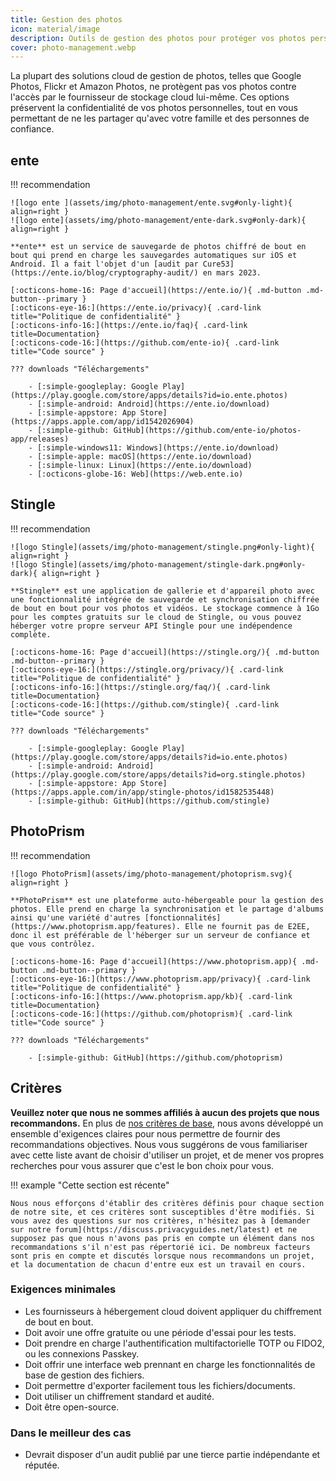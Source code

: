 ```yaml
---
title: Gestion des photos
icon: material/image
description: Outils de gestion des photos pour protéger vos photos personnelles des regards indiscrets des fournisseurs de stockage cloud et d'autres accès non autorisés.
cover: photo-management.webp
---
```


La plupart des solutions cloud de gestion de photos, telles que Google Photos, Flickr et Amazon Photos, ne protègent pas vos photos contre l'accès par le fournisseur de stockage cloud lui-même. Ces options préservent la confidentialité de vos photos personnelles, tout en vous permettant de ne les partager qu'avec votre famille et des personnes de confiance.

## ente

!!! recommendation

```
![logo ente ](assets/img/photo-management/ente.svg#only-light){ align=right }
![logo ente](assets/img/photo-management/ente-dark.svg#only-dark){ align=right }

**ente** est un service de sauvegarde de photos chiffré de bout en bout qui prend en charge les sauvegardes automatiques sur iOS et Android. Il a fait l'objet d'un [audit par Cure53](https://ente.io/blog/cryptography-audit/) en mars 2023.

[:octicons-home-16: Page d'accueil](https://ente.io/){ .md-button .md-button--primary }
[:octicons-eye-16:](https://ente.io/privacy){ .card-link title="Politique de confidentialité" }
[:octicons-info-16:](https://ente.io/faq){ .card-link title=Documentation}
[:octicons-code-16:](https://github.com/ente-io){ .card-link title="Code source" }

??? downloads "Téléchargements"

    - [:simple-googleplay: Google Play](https://play.google.com/store/apps/details?id=io.ente.photos)
    - [:simple-android: Android](https://ente.io/download)
    - [:simple-appstore: App Store](https://apps.apple.com/app/id1542026904)
    - [:simple-github: GitHub](https://github.com/ente-io/photos-app/releases)
    - [:simple-windows11: Windows](https://ente.io/download)
    - [:simple-apple: macOS](https://ente.io/download)
    - [:simple-linux: Linux](https://ente.io/download)
    - [:octicons-globe-16: Web](https://web.ente.io)
```

## Stingle

!!! recommendation

```
![logo Stingle](assets/img/photo-management/stingle.png#only-light){ align=right }
![logo Stingle](assets/img/photo-management/stingle-dark.png#only-dark){ align=right }

**Stingle** est une application de gallerie et d'appareil photo avec une fonctionnalité intégrée de sauvegarde et synchronisation chiffrée de bout en bout pour vos photos et vidéos. Le stockage commence à 1Go pour les comptes gratuits sur le cloud de Stingle, ou vous pouvez héberger votre propre serveur API Stingle pour une indépendence complète.

[:octicons-home-16: Page d'accueil](https://stingle.org/){ .md-button .md-button--primary }
[:octicons-eye-16:](https://stingle.org/privacy/){ .card-link title="Politique de confidentialité" }
[:octicons-info-16:](https://stingle.org/faq/){ .card-link title=Documentation}
[:octicons-code-16:](https://github.com/stingle){ .card-link title="Code source" }

??? downloads "Téléchargements"

    - [:simple-googleplay: Google Play](https://play.google.com/store/apps/details?id=io.ente.photos)
    - [:simple-android: Android](https://play.google.com/store/apps/details?id=org.stingle.photos)
    - [:simple-appstore: App Store](https://apps.apple.com/in/app/stingle-photos/id1582535448)
    - [:simple-github: GitHub](https://github.com/stingle)
```

## PhotoPrism

!!! recommendation

```
![logo PhotoPrism](assets/img/photo-management/photoprism.svg){ align=right }

**PhotoPrism** est une plateforme auto-hébergeable pour la gestion des photos. Elle prend en charge la synchronisation et le partage d'albums ainsi qu'une variété d'autres [fonctionnalités](https://www.photoprism.app/features). Elle ne fournit pas de E2EE, donc il est préférable de l'héberger sur un serveur de confiance et que vous contrôlez.

[:octicons-home-16: Page d'accueil](https://www.photoprism.app){ .md-button .md-button--primary }
[:octicons-eye-16:](https://www.photoprism.app/privacy){ .card-link title="Politique de confidentialité" }
[:octicons-info-16:](https://www.photoprism.app/kb){ .card-link title=Documentation}
[:octicons-code-16:](https://github.com/photoprism){ .card-link title="Code source" }

??? downloads "Téléchargements"

    - [:simple-github: GitHub](https://github.com/photoprism)
```

## Critères

**Veuillez noter que nous ne sommes affiliés à aucun des projets que nous recommandons.** En plus de [nos critères de base](about/criteria.md), nous avons développé un ensemble d'exigences claires pour nous permettre de fournir des recommandations objectives. Nous vous suggérons de vous familiariser avec cette liste avant de choisir d'utiliser un projet, et de mener vos propres recherches pour vous assurer que c'est le bon choix pour vous.

!!! example "Cette section est récente"

```
Nous nous efforçons d'établir des critères définis pour chaque section de notre site, et ces critères sont susceptibles d'être modifiés. Si vous avez des questions sur nos critères, n'hésitez pas à [demander sur notre forum](https://discuss.privacyguides.net/latest) et ne supposez pas que nous n'avons pas pris en compte un élément dans nos recommandations s'il n'est pas répertorié ici. De nombreux facteurs sont pris en compte et discutés lorsque nous recommandons un projet, et la documentation de chacun d'entre eux est un travail en cours.
```

### Exigences minimales

- Les fournisseurs à hébergement cloud doivent appliquer du chiffrement de bout en bout.
- Doit avoir une offre gratuite ou une période d'essai pour les tests.
- Doit prendre en charge l'authentification multifactorielle TOTP ou FIDO2, ou les connexions Passkey.
- Doit offrir une interface web prennant en charge les fonctionnalités de base de gestion des fichiers.
- Doit permettre d'exporter facilement tous les fichiers/documents.
- Doit utiliser un chiffrement standard et audité.
- Doit être open-source.

### Dans le meilleur des cas

- Devrait disposer d'un audit publié par une tierce partie indépendante et réputée.
